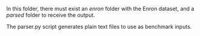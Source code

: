 In this folder, there must exist an *enron* folder with the Enron dataset, and a *parsed* folder to receive the output.

The parser.py script generates plain text files to use as benchmark inputs.

